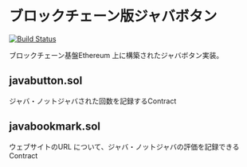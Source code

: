 # ブロックチェーン版ジャバボタン

[![Build Status](https://travis-ci.org/arigato-java/ethereum-javabutton.svg?branch=master)](https://travis-ci.org/arigato-java/ethereum-javabutton)

ブロックチェーン基盤Ethereum 上に構築されたジャバボタン実装。

## javabutton.sol

ジャバ・ノットジャバされた回数を記録するContract

## javabookmark.sol

ウェブサイトのURL について、ジャバ・ノットジャバの評価を記録できるContract


